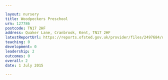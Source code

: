 ```yaml
---

layout: nursery
title: Woodpeckers Preschool
urn: 127786
postcode: TN17 2HF
address: Quaker Lane, Cranbrook, Kent, TN17 2HF
latestReportUrl: https://reports.ofsted.gov.uk/provider/files/2497684/urn/127786.pdf
teaching: 0
development: 0
leadership: 2
outcomes: 0
overall: 2
date: 1 July 2015

---
```

